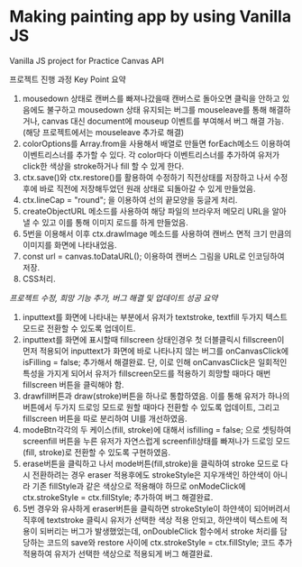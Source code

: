 # Making painting app by using Vanilla JS

Vanilla JS project for Practice Canvas API

프로젝트 진행 과정 Key Point 요약

1. mousedown 상태로 캔버스를 빠져나갔을때 캔버스로 돌아오면 클릭을 안하고 있음에도 불구하고 mousedown 상태 유지되는 버그를 mouseleave를 통해 해결하거나, canvas 대신 document에 mouseup 이벤트를 부여해서 버그 해결 가능. (해당 프로젝트에서는 mouseleave 추가로 해결)
2. colorOptions를 Array.from을 사용해서 배열로 만들면 forEach메소드 이용하여 이벤트리스너를 추가할 수 있다. 각 color마다 이벤트리스너를 추가하여 유저가 click한 색상을 stroke하거나  fill 할 수 있게 한다.
3. ctx.save()와 ctx.restore()를 활용하여 수정하기 직전상태를 저장하고 나서 수정 후에 바로 직전에 저장해두었던 원래 상태로 되돌아갈 수 있게 만들었음.
4. ctx.lineCap = "round"; 을 이용하여 선의 끝모양을 둥글게 처리.
5. createObjectURL 메소드를 사용하여 해당 파일의 브라우저 메모리 URL을 알아낼 수 있고 이를 통해 이미지 로드를 하게 만들었음. 
6. 5번을 이용해서 이후 ctx.drawImage 메소드를 사용하여 캔버스 면적 크기 만큼의 이미지를 화면에 나타내었음. 
7. const url = canvas.toDataURL(); 이용하여 캔버스 그림을 URL로 인코딩하여 저장.
8. CSS처리.



*프로젝트 수정, 희망 기능 추가, 버그 해결 및 업데이트 성공 요약*

1. inputtext를 화면에 나타내는 부분에서 유저가 textstroke, textfill 두가지 텍스트 모드로 전환할 수 있도록 업데이트.
2. inputtext를 화면에 표시할때 fillscreen 상태인경우 첫 더블클릭시 fillscreen이 먼저 적용되어 inputtext가 화면에 바로 나타나지 않는 버그를 onCanvasClick에 isFilling = false; 추가해서 해결완료. 단, 이로 인해  onCanvasClick은 일회적인 특성을 가지게 되어서 유저가 fillscreen모드를 적용하기 희망할 때마다 매번 fillscreen 버튼을 클릭해야 함. 
3. drawfill버튼과 draw(stroke)버튼을 하나로 통합하였음. 이를 통해 유저가 하나의 버튼에서 두가지 드로잉 모드로 원할 때마다 전환할 수 있도록 업데이트, 그리고 fillscreen 버튼을 따로 분리하여 UI를 개선하였음.
4. modeBtn각각의 두 케이스(fill, stroke)에 대해서 isfilling = false; 으로 셋팅하여 screenfill 버튼을 누른 유저가 자연스럽게 screenfill상태를 빠져나가 드로잉 모드(fill, stroke)로 전환할 수 있도록 구현하였음. 
5. erase버튼을 클릭하고 나서 mode버튼(fill,stroke)을 클릭하여 stroke 모드로 다시 전환하려는 경우 eraser 적용후에도 strokeStyle은 지우개색인 하얀색이 아니라 기존 fillStyle과 같은 색상으로 적용해야 하므로 onModeClick에 ctx.strokeStyle = ctx.fillStyle; 추가하여 버그 해결완료.
6. 5번 경우와 유사하게 eraser버튼을 클릭하면 strokeStyle이 하얀색이 되어버려서 직후에 textstroke 클릭시 유저가 선택한 색상 적용 안되고, 하얀색이 텍스트에 적용이 되버리는 버그가 발생했었는데, onDoubleClick 함수에서 stroke 처리를 담당하는 코드의 save와 restore 사이에 ctx.strokeStyle = ctx.fillStyle; 코드 추가 적용하여 유저가 선택한 색상으로 적용되게 버그 해결완료.
